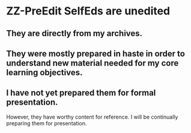 # ZZ-PreEdit SelfEds are unedited
## They are directly from my archives.
## They were mostly prepared in haste in order to understand new material needed for my core learning objectives.
## I have not yet prepared them for formal presentation.
However, they have worthy content for reference. I will be continually preparing them for presentation.
